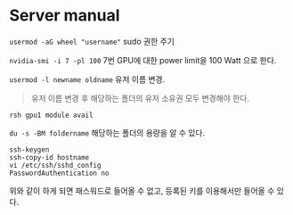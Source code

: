 # Server manual

`usermod -aG wheel "username"` sudo 권한 주기

`nvidia-smi -i 7 -pl 100` 7번 GPU에 대한 power limit을 100 Watt 으로 한다.

`usermod -l newname oldname` 유저 이름 변경.
> 유저 이름 변경 후 해당하는 폴더의 유저 소유권 모두 변경해야 한다.

`rsh gpu1 module avail`

`du -s -BM foldername` 해당하는 폴더의 용량을 알 수 있다.

```
ssh-keygen
ssh-copy-id hostname
vi /etc/ssh/sshd_config
PasswordAuthentication no
```
위와 같이 하게 되면 패스워드로 들어올 수 없고, 등록된 키를 이용해서만 들어올 수 있다.



